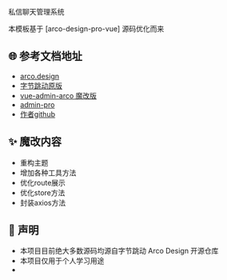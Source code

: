 <!--
 * @Date: 2023-11-20 15:27:59
 * @LastEditors: zbx
 * @LastEditTime: 2023-12-04 16:05:06
 * @descript: 文件描述
-->
私信聊天管理系统

本模板基于 [arco-design-pro-vue] 源码优化而来

## 🌐 参考文档地址
- [arco.design](https://arco.design/vue/docs/start)
- [字节跳动原版](https://vue-pro.arco.design)
- [vue-admin-arco 魔改版](https://vue-admin-beautiful.com/vue-admin-arco)
- [admin-pro](https://vue-admin-beautiful.com/admin-pro/?hmsr=github&hmpl=&hmcu=&hmkw=&hmci=#/index)
- [作者github](https://github.com/chuzhixin?tab=repositories)

## ✨ 魔改内容

- 重构主题
- 增加各种工具方法
- 优化route展示
- 优化store方法
- 封装axios方法

## 📝 声明

- 本项目目前绝大多数源码均源自字节跳动 Arco Design 开源仓库
- 本项目仅用于个人学习用途
- 
